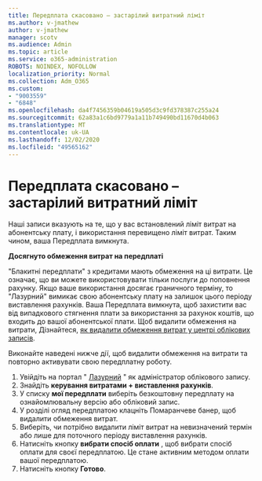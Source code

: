 ```yaml
---
title: Передплата скасовано – застарілий витратний ліміт
ms.author: v-jmathew
author: v-jmathew
manager: scotv
ms.audience: Admin
ms.topic: article
ms.service: o365-administration
ROBOTS: NOINDEX, NOFOLLOW
localization_priority: Normal
ms.collection: Adm_O365
ms.custom:
- "9003559"
- "6848"
ms.openlocfilehash: da4f7456359b04619a505d3c9fd378387c255a24
ms.sourcegitcommit: 62a83a1c6bd9779a1a11b749490bd11670d4b063
ms.translationtype: MT
ms.contentlocale: uk-UA
ms.lasthandoff: 12/02/2020
ms.locfileid: "49565162"
---
```

# <a name="subscription-cancelled---legacy---spending-limit"></a>Передплата скасовано – застарілий витратний ліміт

Наші записи вказують на те, що у вас встановлений ліміт витрат на абонентську плату, і використання перевищено ліміт витрат. Таким чином, ваша Передплата вимкнута.

**Досягнуто обмеження витрат на передплаті**

"Блакитні передплати" з кредитами мають обмеження на ці витрати. Це означає, що ви можете використовувати тільки послуги до поповнення рахунку. Якщо ваше використання досягає граничного терміну, то "Лазурний" вимикає свою абонентську плату на залишок цього періоду виставлення рахунків. Ваша Передплата вимкнута, щоб захистити вас від випадкового стягнення плати за використання за рахунок коштів, що входить до вашої абонентської плати. Щоб видалити обмеження на витрати, Дізнайтеся, [як видалити обмеження витрат у центрі облікових записів](https://docs.microsoft.com/azure/cost-management-billing/manage/spending-limit#remove).

Виконайте наведені нижче дії, щоб видалити обмеження на витрати та повторно активувати свою передплатну роботу.

1. Увійдіть на портал " [Лазурний](https://portal.azure.com/) " як адміністратор облікового запису.
2. Знайдіть **керування витратами + виставлення рахунків**.
3. У списку **мої передплати** виберіть безкоштовну передплату на ознайомлювальну версію або обліковий запис.
4. У розділі огляд передплатою клацніть Помаранчеве банер, щоб видалити обмеження витрат.
5. Виберіть, чи потрібно видалити ліміт витрат на невизначений термін або лише для поточного періоду виставлення рахунків.
6. Натисніть кнопку **вибрати спосіб оплати** , щоб вибрати спосіб оплати для своєї передплатою. Це стане активним методом оплати вашої передплатою.
7. Натисніть кнопку **Готово**.
